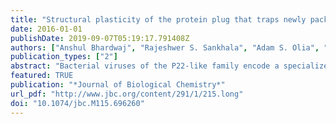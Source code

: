 ```yaml
---
title: "Structural plasticity of the protein plug that traps newly packaged genomes in podoviridae virions"
date: 2016-01-01
publishDate: 2019-09-07T05:19:17.791408Z
authors: ["Anshul Bhardwaj", "Rajeshwer S. Sankhala", "Adam S. Olia", "Dewey Brooke", "Sherwood R. Casjens", "Derek J. Taylor", "Peter E. Prevelige", "Gino Cingolani"]
publication_types: ["2"]
abstract: "Bacterial viruses of the P22-like family encode a specialized tail needle essential for genome stabilization after DNA-packaging and implicated in Gram-negative cell envelope penetration. The atomic structure of P22 tail needle (gp26) crystallized at acidic pH reveals a slender fiber containing an N-terminal trimer-of-hairpins tip. Though the length and composition of tail needles vary significantly in Podoviridae, unexpectedly, the amino acid sequence of the N-terminal tip is exceptionally conserved in more than two hundred genomes of P22-like phages and prophages. In this paper, we used X-ray crystallography and EM to investigate the neutral pH structure of three tail needles from bacteriophage P22, HK620 and Sf6. In all cases, we found the N-terminal tip is poorly structured, in stark contrast to the compact trimer-of-hairpins seen in gp26 crystallized at acidic pH. Hydrogen/deuterium exchange mass spectrometry, limited proteolysis, circular dichroism spectroscopy and gel filtration chromatography revealed that the N-terminal tip is highly dynamic in solution and unlikely to adopt a stable trimeric conformation at physiological pH. This is supported by the cryo-EM reconstruction of P22 mature virion tail, where the density of gp26 N-terminal tip is incompatible with a trimer-of-hairpins. We propose the tail needle N-terminal tip exists in two conformations: a pre-ejection extended conformation, which seals the portal vertex after genome-packaging and a post-ejection trimer-of-hairpins that form upon its release from the virion. The conformational plasticity of the tail needle N-terminal tip is built in the amino acid sequence, explaining its extraordinary conservation in nature."
featured: TRUE
publication: "*Journal of Biological Chemistry*"
url_pdf: "http://www.jbc.org/content/291/1/215.long"
doi: "10.1074/jbc.M115.696260"
---
```


